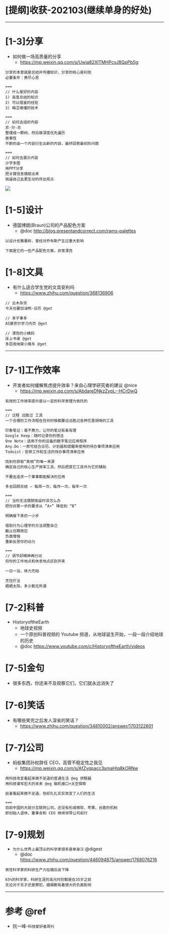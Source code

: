 # [提纲]收获-202103(继续单身的好处)

---

# [1-3]分享

- 如何做一场高质量的分享
  - https://mp.weixin.qq.com/s/Uwia82XlTMHPcvJ8QpPbSg

```
分享的本意就是总结并传播知识，分享的核心是利他
必要条件：费尽心思

===
// 什么是好的内容
1) 高度总结的知识
2) 可以借鉴的经验
3) 晦涩难懂的技术

===
// 如何去组织内容
总-分-总
整理成一颗树，然后做深度优先遍历
故事性
不断的由一个内容衍生出新的内容，最终回答最初的问题

===
// 如何去展示内容
少字多图
用PPT分享
把关键信息摘取出来
倒逼自己去更生动的传达观点
```

![](http://luo0412.oss-cn-hangzhou.aliyuncs.com/20210321/f964cb18ae484e6e9903336d2c676b4e.webp)

# [1-5]设计

- 德国博朗(Braun)公司的产品配色方案
  - @doc http://blog.presentandcorrect.com/rams-palettes

```
以设计优雅著称，曾经对乔布斯产生过重大影响

下面是它的一些产品配色方案，非常漂亮
```

# [1-8]文具

- 有什么适合学生党的文具安利吗
  - https://www.zhihu.com/question/368136906

```
// 云木杂货
今天也要加油鸭-日历 @get

// 本子事多
A5康奈尔学习内页 @get

// 漂亮的小姨妈
床上书桌 @get
多层收纳架小推车 @get
```

---

# [7-1]工作效率

- 开发者如何缓解焦虑提升效率？来自心理学研究者的建议 @nice 
  - https://mp.weixin.qq.com/s/AbdareDNkzZypL--HCrDwQ

```
有效的工作效率提升是以一定的科学原理为依托的

===
// 过程 远胜过 工具
一个合理的工作流程在任何时候都要远远胜过各种花里胡哨的工具

印象笔记：毫不费力，让你的笔记有条有理
Google Keep：随时记录你的想法
One Note：适用于你的设备的数字笔记应用程序
Any.Do：一款可结合日历、计划器和提醒来使用的待办事项清单应用
Todoist：安排工作和生活的待办事项清单应用

找到你获取“真相”的唯一来源
确定自己的核心生产效率工具，然后把其它工具作为它的辅助

不要去追求一个事事都能解决的应用

多去回顾总结 – 每周一次，每月一次，每年一次

===
// 当你无法摆脱拖延时该怎么办
把你对第一步的要求从 “A+” 降低到 “B”

明确接下来的一小步

借助行为心理学的方法调整自己
截止日期效应
负面增强
重新反思你的动力

===
// 调节好精神再行动
将你的工作地点和休息地点区别开来

一日一浴，体力充裕

烹饪疗法
晒晒太阳，多少都无所谓
```

# [7-2]科普

- HistoryoftheEarth
  - 地球史视频
  - 一个原创科普视频的 Youtube 频道，从地球诞生开始，一段一段介绍地球的历史
  - @doc https://www.youtube.com/c/HistoryoftheEarth/videos

# [7-5]金句

- 很多东西，你还来不及观察它们，它们就永远消失了

# [7-6]笑话

- 有哪些笑完之后发人深省的笑话？
  - https://www.zhihu.com/question/34810002/answer/1703122601

# [7-7]公司

- 蚂蚁集团孙权辞任 CEO，高管不稳定性之我见
  - https://mp.weixin.qq.com/s/AfZyqpacc3smaHIq8kORNw

```
用科技改变看起来微不足道的普通生活 @eg 烘鞋器
用科技谱写宏大的未来 @eg 脑机接口+太空探索

前者看起来微不足道，但却扎扎实实改变了人们的生活

===
目前中国的大部分互联网公司，还没有形成微软、苹果、谷歌的机制
即创始人退休，董事会和 CEO 继续领导公司前行
```

# [7-9]规划

- `为什么世界上最顶尖的科学家很多是单身汉` @digest	  
  - @doc https://www.zhihu.com/question/446094875/answer/1768076216

```
男性科学家的科研生产力在婚后会下降

65%的科学家，科研生涯的高光时刻都是在35岁之前
无论对于天才还是罪犯，婚姻都有着很大的负面影响
```

---

# 参考 @ref

- 阮一峰-`科技爱好者周刊`
